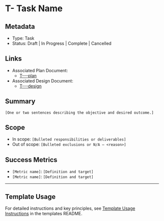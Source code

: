 # T-<id> Task Name

## Metadata

- Type: Task
- Status: Draft | In Progress | Complete | Cancelled
  <!-- Draft: Under discussion | In Progress: Actively working | Complete: Code complete | Cancelled: Work intentionally halted -->

## Links

- Associated Plan Document:
  - [T-<id>-<task>-plan](../tasks/T-<id>-<task>/plan.md)
- Associated Design Document:
  - [T-<id>-<task>-design](../tasks/T-<id>-<task>/design.md)

## Summary

`[One or two sentences describing the objective and desired outcome.]`

## Scope

- In scope: `[Bulleted responsibilities or deliverables]`
- Out of scope: `[Bulleted exclusions or N/A – <reason>]`

## Success Metrics

- `[Metric name]`: `[Definition and target]`
- `[Metric name]`: `[Definition and target]`

---

## Template Usage

For detailed instructions and key principles, see [Template Usage Instructions](README.md#task-template-taskmd) in the templates README.
